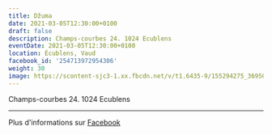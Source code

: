 ```yaml
---
title: Džuma
date: 2021-03-05T12:30:00+0100
draft: false
description: Champs-courbes 24. 1024 Ecublens
eventDate: 2021-03-05T12:30:00+0100
location: Écublens, Vaud
facebook_id: '254713972954306'
weight: 30
image: https://scontent-sjc3-1.xx.fbcdn.net/v/t1.6435-9/155294275_3695079563921169_4909597834044538694_n.jpg?_nc_cat=101&ccb=1-7&_nc_sid=9e60e4&_nc_ohc=_IfAkhzT0mMQ7kNvwEvvw_7&_nc_oc=AdmI2bwkmBQ9_Qzv4N-7NZa-jFw6qYgetHwOHF1Iqzbn0e_J0ws7vbh7KyATB-3UPac&_nc_zt=23&_nc_ht=scontent-sjc3-1.xx&edm=ABTKTjYEAAAA&_nc_gid=QA0vnya-EtuvDfDcoRAE_Q&oh=00_AfOEutghmkFSwHKRHIfxYR8q2DTeQnwGo_GG4vsO3mf4yg&oe=688189DB
---
```


Champs-courbes 24. 1024 Ecublens

---

Plus d'informations sur [Facebook](https://facebook.com/events/254713972954306)